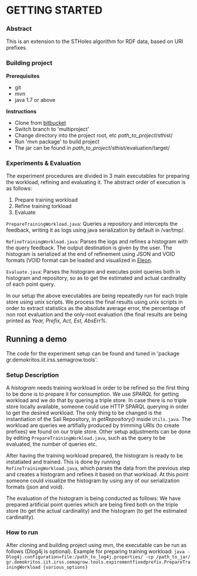 GETTING STARTED
=======

### Abstract

This is an extension to the STHoles algorithm for RDF data, based on URI prefixes.

### Building project

**Prerequisites**

* git
* mvn
* java 1.7 or above

**Instructions**

* Clone from [bitbucket](git@bitbucket.org:acharal/sthist.git)
* Switch branch to 'multiproject'
* Change directory into the project root, etc *path_to_project*/sthist/
* Run 'mvn package' to build project
* The jar can be found in *path_to_project*/sthist/evaluation/target/

### Experiments & Evaluation

The experiment procedures are divided in 3 main executables for preparing the workload, refining and evaluating it. The abstract order of execution is as follows:

1. Prepare training workload
2. Refine training torkload
3. Evaluate

`PrepareTrainingWorkload.java`: Queries a repository and intercepts the feedback, writing it as logs using java serialization by default in /var/tmp/.

`RefineTrainingWorkload.java`: Parses the logs and refines a histogram with the query feedback. The output destination is given by the user. The histogram is serialized at the end of refinement using JSON and VOID formats (VOID format can be loaded and visualized in [Eleon](git@bitbucket.org:bigopendata/eleon.git).

`Evaluate.java`: Parses the histogram and executes point queries both in histogram and repository, so as to get the estimated and actual cardinality of each point query.

In our setup the above executables are being repeatedly run for each triple store using unix scripts. We process the final results using unix scripts in order to extract statistics as the absolute average error, the percentage of non root evaluation and the only-root evaluation (the final results are being printed as *Year, Prefix, Act, Est, AbsErr%*.

Running a demo
-----------

The code for the experiment setup can be found and tuned in 'package gr.demokritos.iit.irss.semagrow.tools'.

### Setup Description

A *histogram* needs training workload in order to be refined so the first thing to be done is to prepare it for consumption. We use *SPARQL* for getting workload and we do that by quering a triple store. In case there is no triple store locally available, someone could use HTTP SPARQL querying in order to get the desired workload. The only thing to be changed is the instantiation of the Sail Repository, in *getRepository()* inside `Utils.java`. The workload are queries we artifially produced by trimming URIs (to create prefixes) we found on our triple store. Other setup adjustments can be done by editing `PrepareTrainingWorkload.java`, such as the query to be evaluated, the number of queries etc. 

After having the training workload prepared, the histogram is ready to be instatiated and trained. This is done by running  `RefineTrainingWorkload.java`, which parses the data from the previous step and creates a histogram and refines it based on that workload. At this point someone could visualize the histogram by using any of our serialization formats (json and void).

The evaluation of the histogram is being conducted as follows: We have prepared artificial point queries which are being fired both on the triple store (to get the actual cardinality) and the histogram (to get the estimated cardinality). 

### How to run
After cloning and building project using mvn, the executable can be run as follows (Dlog4j is optional). Example for preparing training workload:
`java -Dlog4j.configuration=file:/path_to_log4j.properties/ -cp /path_to_jar/ gr.demokritos.iit.irss.semagrow.tools.expirementfixedprefix.PrepareTrainingWorkload {various_options}`






